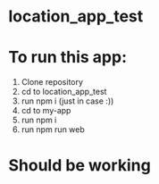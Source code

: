 # location_app_test
# To run this app: 
 1. Clone repository
 2. cd to location_app_test
 3. run npm i (just in case :))
 4. cd to my-app
 5. run npm i
 6. run npm run web

 # Should be working 